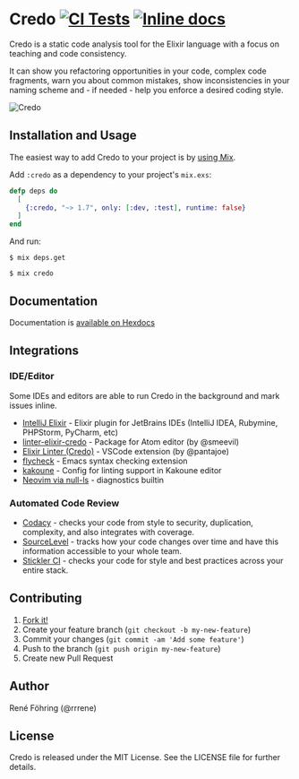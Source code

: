 # Credo [![CI Tests](https://github.com/rrrene/credo/workflows/CI%20Tests/badge.svg)](https://github.com/rrrene/credo/actions?query=branch%3Amaster) [![Inline docs](https://inch-ci.org/github/rrrene/credo.svg?branch=master)](https://hexdocs.pm/credo)

Credo is a static code analysis tool for the Elixir language with a focus on teaching and code consistency.

It can show you refactoring opportunities in your code, complex code fragments, warn you about common mistakes, show inconsistencies in your naming scheme and - if needed - help you enforce a desired coding style.


![Credo](https://raw.github.com/rrrene/credo/master/assets/screenshot.png)


## Installation and Usage

The easiest way to add Credo to your project is by [using Mix](http://elixir-lang.org/getting-started/mix-otp/introduction-to-mix.html).

Add `:credo` as a dependency to your project's `mix.exs`:

```elixir
defp deps do
  [
    {:credo, "~> 1.7", only: [:dev, :test], runtime: false}
  ]
end
```

And run:

    $ mix deps.get

    $ mix credo

## Documentation

Documentation is [available on Hexdocs](https://hexdocs.pm/credo/)

## Integrations

### IDE/Editor

Some IDEs and editors are able to run Credo in the background and mark issues inline.

* [IntelliJ Elixir](https://github.com/KronicDeth/intellij-elixir#credo) - Elixir plugin for JetBrains IDEs (IntelliJ IDEA, Rubymine, PHPStorm, PyCharm, etc)
* [linter-elixir-credo](https://atom.io/packages/linter-elixir-credo) - Package for Atom editor (by @smeevil)
* [Elixir Linter (Credo)](https://marketplace.visualstudio.com/items?itemName=pantajoe.vscode-elixir-credo) - VSCode extension (by @pantajoe)
* [flycheck](https://www.flycheck.org/en/latest/languages.html#elixir) - Emacs syntax checking extension
* [kakoune](https://github.com/mawww/kakoune/wiki/Lint#elixir) - Config for linting support in Kakoune editor
* [Neovim via null-ls](https://github.com/jose-elias-alvarez/null-ls.nvim/blob/main/lua/null-ls/builtins/diagnostics/credo.lua) - diagnostics builtin

### Automated Code Review

* [Codacy](https://www.codacy.com/) - checks your code from style to security, duplication, complexity, and also integrates with coverage.
* [SourceLevel](https://sourcelevel.io/) - tracks how your code changes over time and have this information accessible to your whole team.
* [Stickler CI](https://stickler-ci.com/) - checks your code for style and best practices across your entire stack.

## Contributing

1. [Fork it!](http://github.com/rrrene/credo/fork)
2. Create your feature branch (`git checkout -b my-new-feature`)
3. Commit your changes (`git commit -am 'Add some feature'`)
4. Push to the branch (`git push origin my-new-feature`)
5. Create new Pull Request



## Author

René Föhring (@rrrene)



## License

Credo is released under the MIT License. See the LICENSE file for further
details.
